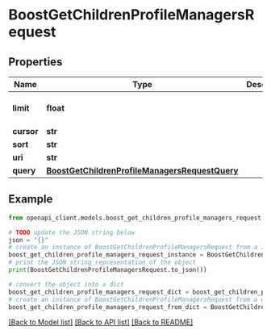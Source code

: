 # BoostGetChildrenProfileManagersRequest


## Properties

Name | Type | Description | Notes
------------ | ------------- | ------------- | -------------
**limit** | **float** |  | [optional] [default to 25]
**cursor** | **str** |  | [optional] 
**sort** | **str** |  | [optional] 
**uri** | **str** |  | 
**query** | [**BoostGetChildrenProfileManagersRequestQuery**](BoostGetChildrenProfileManagersRequestQuery.md) |  | [optional] 

## Example

```python
from openapi_client.models.boost_get_children_profile_managers_request import BoostGetChildrenProfileManagersRequest

# TODO update the JSON string below
json = "{}"
# create an instance of BoostGetChildrenProfileManagersRequest from a JSON string
boost_get_children_profile_managers_request_instance = BoostGetChildrenProfileManagersRequest.from_json(json)
# print the JSON string representation of the object
print(BoostGetChildrenProfileManagersRequest.to_json())

# convert the object into a dict
boost_get_children_profile_managers_request_dict = boost_get_children_profile_managers_request_instance.to_dict()
# create an instance of BoostGetChildrenProfileManagersRequest from a dict
boost_get_children_profile_managers_request_from_dict = BoostGetChildrenProfileManagersRequest.from_dict(boost_get_children_profile_managers_request_dict)
```
[[Back to Model list]](../README.md#documentation-for-models) [[Back to API list]](../README.md#documentation-for-api-endpoints) [[Back to README]](../README.md)



